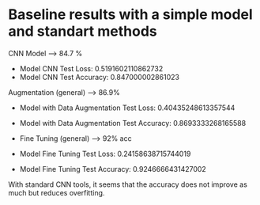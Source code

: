 # Baseline results with a simple model and standart methods

CNN Model --> 84.7 %
* Model CNN Test Loss: 0.5191602110862732
* Model CNN Test Accuracy: 0.847000002861023

Augmentation (general) --> 86.9%
* Model with Data Augmentation Test Loss: 0.40435248613357544
* Model with Data Augmentation Test Accuracy: 0.8693333268165588

* Fine Tuning (general) --> 92% acc
* Model Fine Tuning Test Loss: 0.24158638715744019
* Model Fine Tuning Test Accuracy: 0.9246666431427002

With standard CNN tools, it seems that the accuracy does not improve as much but reduces overfitting.
